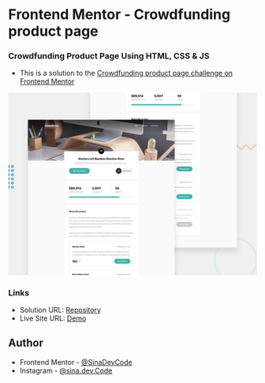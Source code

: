 # Frontend Mentor - Crowdfunding product page

### Crowdfunding Product Page Using HTML, CSS & JS
- This is a solution to the [Crowdfunding product page challenge on Frontend Mentor](https://www.frontendmentor.io/challenges/crowdfunding-product-page-7uvcZe7ZR)

![Design preview for the Crowdfunding product page coding challenge](./design/desktop-preview.jpg)

### Links

- Solution URL: [Repository](https://github.com/sinadevcode/frontend-mentor/tree/main/crowdfunding-product-page-main)
- Live Site URL: [Demo](https://sinadevcode.github.io/frontend-mentor/crowdfunding-product-page-main/)

## Author

- Frontend Mentor - [@SinaDevCode](https://www.frontendmentor.io/profile/SinaDevCode)
- Instagram - [@sina.dev.Code](https://www.instagram.com/sina.dev.code)

